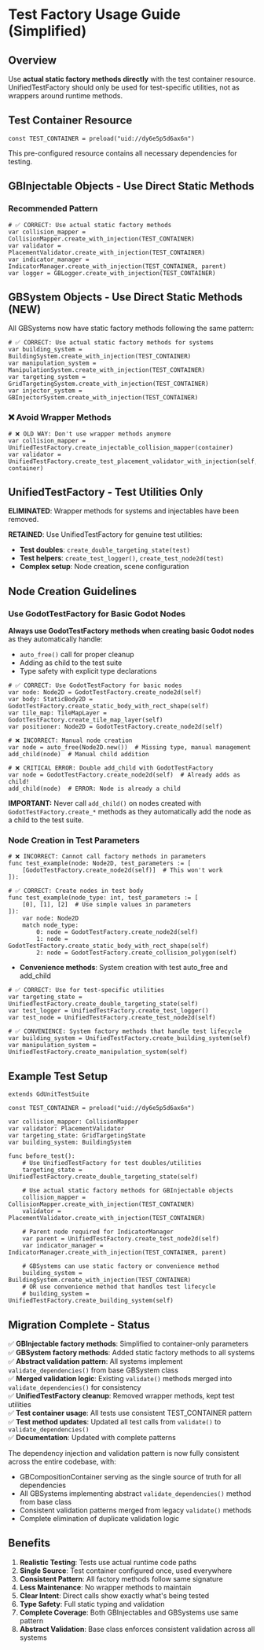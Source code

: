 # Test Factory Usage Guide (Simplified)

## Overview

Use **actual static factory methods directly** with the test container resource. UnifiedTestFactory should only be used for test-specific utilities, not as wrappers around runtime methods.

## Test Container Resource

```gdscript
const TEST_CONTAINER = preload("uid://dy6e5p5d6ax6n")
```

This pre-configured resource contains all necessary dependencies for testing.

## GBInjectable Objects - Use Direct Static Methods

### Recommended Pattern

```gdscript
# ✅ CORRECT: Use actual static factory methods
var collision_mapper = CollisionMapper.create_with_injection(TEST_CONTAINER)
var validator = PlacementValidator.create_with_injection(TEST_CONTAINER)
var indicator_manager = IndicatorManager.create_with_injection(TEST_CONTAINER, parent)
var logger = GBLogger.create_with_injection(TEST_CONTAINER)
```

## GBSystem Objects - Use Direct Static Methods (NEW)

All GBSystems now have static factory methods following the same pattern:

```gdscript
# ✅ CORRECT: Use actual static factory methods for systems
var building_system = BuildingSystem.create_with_injection(TEST_CONTAINER)
var manipulation_system = ManipulationSystem.create_with_injection(TEST_CONTAINER)
var targeting_system = GridTargetingSystem.create_with_injection(TEST_CONTAINER)
var injector_system = GBInjectorSystem.create_with_injection(TEST_CONTAINER)
```

### ❌ Avoid Wrapper Methods

```gdscript
# ❌ OLD WAY: Don't use wrapper methods anymore
var collision_mapper = UnifiedTestFactory.create_injectable_collision_mapper(container)
var validator = UnifiedTestFactory.create_test_placement_validator_with_injection(self, container)
```

## UnifiedTestFactory - Test Utilities Only

**ELIMINATED**: Wrapper methods for systems and injectables have been removed.

**RETAINED**: Use UnifiedTestFactory for genuine test utilities:

- **Test doubles**: `create_double_targeting_state(test)`
- **Test helpers**: `create_test_logger()`, `create_test_node2d(test)`
- **Complex setup**: Node creation, scene configuration

## Node Creation Guidelines

### Use GodotTestFactory for Basic Godot Nodes

**Always use GodotTestFactory methods when creating basic Godot nodes** as they automatically handle:
- `auto_free()` call for proper cleanup  
- Adding as child to the test suite
- Type safety with explicit type declarations

```gdscript
# ✅ CORRECT: Use GodotTestFactory for basic nodes
var node: Node2D = GodotTestFactory.create_node2d(self)
var body: StaticBody2D = GodotTestFactory.create_static_body_with_rect_shape(self)
var tile_map: TileMapLayer = GodotTestFactory.create_tile_map_layer(self)
var positioner: Node2D = GodotTestFactory.create_node2d(self)

# ❌ INCORRECT: Manual node creation
var node = auto_free(Node2D.new())  # Missing type, manual management
add_child(node)  # Manual child addition

# ❌ CRITICAL ERROR: Double add_child with GodotTestFactory
var node = GodotTestFactory.create_node2d(self)  # Already adds as child!
add_child(node)  # ERROR: Node is already a child
```

**IMPORTANT:** Never call `add_child()` on nodes created with `GodotTestFactory.create_*` methods as they automatically add the node as a child to the test suite.

### Node Creation in Test Parameters

```gdscript
# ❌ INCORRECT: Cannot call factory methods in parameters
func test_example(node: Node2D, test_parameters := [
    [GodotTestFactory.create_node2d(self)]  # This won't work
]):

# ✅ CORRECT: Create nodes in test body
func test_example(node_type: int, test_parameters := [
    [0], [1], [2]  # Use simple values in parameters
]):
    var node: Node2D
    match node_type:
        0: node = GodotTestFactory.create_node2d(self)
        1: node = GodotTestFactory.create_static_body_with_rect_shape(self)
        2: node = GodotTestFactory.create_collision_polygon(self)
```
- **Convenience methods**: System creation with test auto_free and add_child

```gdscript
# ✅ CORRECT: Use for test-specific utilities
var targeting_state = UnifiedTestFactory.create_double_targeting_state(self)
var test_logger = UnifiedTestFactory.create_test_logger()
var test_node = UnifiedTestFactory.create_test_node2d(self)

# ✅ CONVENIENCE: System factory methods that handle test lifecycle
var building_system = UnifiedTestFactory.create_building_system(self)
var manipulation_system = UnifiedTestFactory.create_manipulation_system(self)
```

## Example Test Setup

```gdscript
extends GdUnitTestSuite

const TEST_CONTAINER = preload("uid://dy6e5p5d6ax6n")

var collision_mapper: CollisionMapper
var validator: PlacementValidator
var targeting_state: GridTargetingState
var building_system: BuildingSystem

func before_test():
    # Use UnifiedTestFactory for test doubles/utilities
    targeting_state = UnifiedTestFactory.create_double_targeting_state(self)
    
    # Use actual static factory methods for GBInjectable objects
    collision_mapper = CollisionMapper.create_with_injection(TEST_CONTAINER)
    validator = PlacementValidator.create_with_injection(TEST_CONTAINER)
    
    # Parent node required for IndicatorManager
    var parent = UnifiedTestFactory.create_test_node2d(self)
    var indicator_manager = IndicatorManager.create_with_injection(TEST_CONTAINER, parent)
    
    # GBSystems can use static factory or convenience method
    building_system = BuildingSystem.create_with_injection(TEST_CONTAINER)
    # OR use convenience method that handles test lifecycle
    # building_system = UnifiedTestFactory.create_building_system(self)
```

## Migration Complete - Status

✅ **GBInjectable factory methods**: Simplified to container-only parameters  
✅ **GBSystem factory methods**: Added static factory methods to all systems  
✅ **Abstract validation pattern**: All systems implement `validate_dependencies()` from base GBSystem class  
✅ **Merged validation logic**: Existing `validate()` methods merged into `validate_dependencies()` for consistency  
✅ **UnifiedTestFactory cleanup**: Removed wrapper methods, kept test utilities  
✅ **Test container usage**: All tests use consistent TEST_CONTAINER pattern  
✅ **Test method updates**: Updated all test calls from `validate()` to `validate_dependencies()`  
✅ **Documentation**: Updated with complete patterns  

The dependency injection and validation pattern is now fully consistent across the entire codebase, with:

- GBCompositionContainer serving as the single source of truth for all dependencies
- All GBSystems implementing abstract `validate_dependencies()` method from base class  
- Consistent validation patterns merged from legacy `validate()` methods
- Complete elimination of duplicate validation logic

## Benefits

1. **Realistic Testing**: Tests use actual runtime code paths
2. **Single Source**: Test container configured once, used everywhere  
3. **Consistent Pattern**: All factory methods follow same signature
4. **Less Maintenance**: No wrapper methods to maintain
5. **Clear Intent**: Direct calls show exactly what's being tested
6. **Type Safety**: Full static typing and validation
7. **Complete Coverage**: Both GBInjectables and GBSystems use same pattern
8. **Abstract Validation**: Base class enforces consistent validation across all systems
